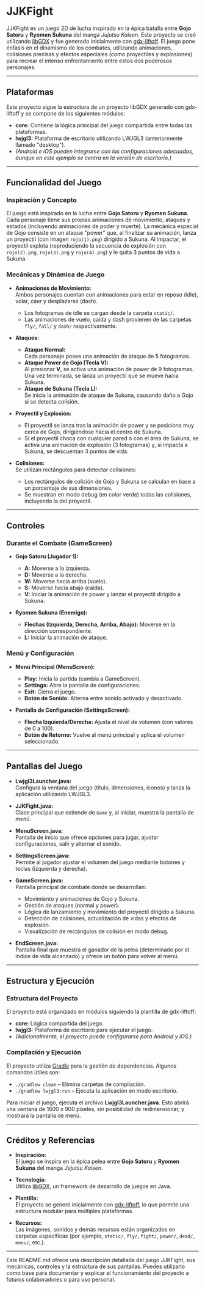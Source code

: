 # JJKFight

JJKFight es un juego 2D de lucha inspirado en la épica batalla entre **Gojo Satoru** y **Ryomen Sukuna** del manga *Jujutsu Kaisen*. Este proyecto se creó utilizando [libGDX](https://libgdx.com/) y fue generado inicialmente con [gdx-liftoff](https://github.com/libgdx/gdx-liftoff). El juego pone énfasis en el dinamismo de los combates, utilizando animaciones, colisiones precisas y efectos especiales (como proyectiles y explosiones) para recrear el intenso enfrentamiento entre estos dos poderosos personajes.

---

## Plataformas

Este proyecto sigue la estructura de un proyecto libGDX generado con gdx-liftoff y se compone de los siguientes módulos:

- **core:** Contiene la lógica principal del juego compartida entre todas las plataformas.
- **lwjgl3:** Plataforma de escritorio utilizando LWJGL3 (anteriormente llamado "desktop").
- *(Android e iOS pueden integrarse con las configuraciones adecuadas, aunque en este ejemplo se centra en la versión de escritorio.)*

---

## Funcionalidad del Juego

### Inspiración y Concepto

El juego está inspirado en la lucha entre **Gojo Satoru** y **Ryomen Sukuna**. Cada personaje tiene sus propias animaciones de movimiento, ataques y estados (incluyendo animaciones de poder y muerte). La mecánica especial de Gojo consiste en un ataque "power" que, al finalizar su animación, lanza un proyectil (con imagen `rojo(1).png`) dirigido a Sukuna. Al impactar, el proyectil explota (reproduciendo la secuencia de explosión con `rojo(2).png`, `rojo(3).png` y `rojo(4).png`) y le quita 3 puntos de vida a Sukuna.

### Mecánicas y Dinámica de Juego

- **Animaciones de Movimiento:**  
  Ambos personajes cuentan con animaciones para estar en reposo (idle), volar, caer y desplazarse (dash).  
  - Los fotogramas de idle se cargan desde la carpeta `static/`.
  - Las animaciones de vuelo, caída y dash provienen de las carpetas `fly/`, `fall/` y `dash/` respectivamente.

- **Ataques:**  
  - **Ataque Normal:**  
    Cada personaje posee una animación de ataque de 5 fotogramas.  
  - **Ataque Power de Gojo (Tecla V):**  
    Al presionar **V**, se activa una animación de power de 9 fotogramas. Una vez terminada, se lanza un proyectil que se mueve hacia Sukuna.
  - **Ataque de Sukuna (Tecla L):**  
    Se inicia la animación de ataque de Sukuna, causando daño a Gojo si se detecta colisión.

- **Proyectil y Explosión:**  
  - El proyectil se lanza tras la animación de power y se posiciona muy cerca de Gojo, dirigiéndose hacia el centro de Sukuna.
  - Si el proyectil choca con cualquier pared o con el área de Sukuna, se activa una animación de explosión (3 fotogramas) y, si impacta a Sukuna, se descuentan 3 puntos de vida.

- **Colisiones:**  
  Se utilizan rectángulos para detectar colisiones:
  - Los rectángulos de colisión de Gojo y Sukuna se calculan en base a un porcentaje de sus dimensiones.
  - Se muestran en modo debug (en color verde) todas las colisiones, incluyendo la del proyectil.

---

## Controles

### Durante el Combate (GameScreen)

- **Gojo Satoru (Jugador 1):**
  - **A:** Moverse a la izquierda.
  - **D:** Moverse a la derecha.
  - **W:** Moverse hacia arriba (vuelo).
  - **S:** Moverse hacia abajo (caída).
  - **V:** Iniciar la animación de power y lanzar el proyectil dirigido a Sukuna.

- **Ryomen Sukuna (Enemigo):**
  - **Flechas (Izquierda, Derecha, Arriba, Abajo):** Moverse en la dirección correspondiente.
  - **L:** Iniciar la animación de ataque.

### Menú y Configuración

- **Menú Principal (MenuScreen):**
  - **Play:** Inicia la partida (cambia a GameScreen).
  - **Settings:** Abre la pantalla de configuraciones.
  - **Exit:** Cierra el juego.
  - **Botón de Sonido:** Alterna entre sonido activado y desactivado.

- **Pantalla de Configuración (SettingsScreen):**
  - **Flecha Izquierda/Derecha:** Ajusta el nivel de volumen (con valores de 0 a 100).
  - **Botón de Retorno:** Vuelve al menú principal y aplica el volumen seleccionado.

---

## Pantallas del Juego

- **Lwjgl3Launcher.java:**  
  Configura la ventana del juego (título, dimensiones, íconos) y lanza la aplicación utilizando LWJGL3.

- **JJKFight.java:**  
  Clase principal que extiende de `Game` y, al iniciar, muestra la pantalla de menú.

- **MenuScreen.java:**  
  Pantalla de inicio que ofrece opciones para jugar, ajustar configuraciones, salir y alternar el sonido.

- **SettingsScreen.java:**  
  Permite al jugador ajustar el volumen del juego mediante botones y teclas (izquierda y derecha).

- **GameScreen.java:**  
  Pantalla principal de combate donde se desarrollan:
  - Movimiento y animaciones de Gojo y Sukuna.
  - Gestión de ataques (normal y power).
  - Lógica de lanzamiento y movimiento del proyectil dirigido a Sukuna.
  - Detección de colisiones, actualización de vidas y efectos de explosión.
  - Visualización de rectángulos de colisión en modo debug.

- **EndScreen.java:**  
  Pantalla final que muestra el ganador de la pelea (determinado por el índice de vida alcanzado) y ofrece un botón para volver al menú.

---

## Estructura y Ejecución

### Estructura del Proyecto

El proyecto está organizado en módulos siguiendo la plantilla de gdx-liftoff:

- **core:** Lógica compartida del juego.
- **lwjgl3:** Plataforma de escritorio para ejecutar el juego.
- *(Adicionalmente, el proyecto puede configurarse para Android y iOS.)*

### Compilación y Ejecución

El proyecto utiliza [Gradle](https://gradle.org/) para la gestión de dependencias. Algunos comandos útiles son:

- `./gradlew clean` – Elimina carpetas de compilación.
- `./gradlew lwjgl3:run` – Ejecuta la aplicación en modo escritorio.

Para iniciar el juego, ejecuta el archivo **Lwjgl3Launcher.java**. Esto abrirá una ventana de 1600 x 900 píxeles, sin posibilidad de redimensionar, y mostrará la pantalla de menú.

---

## Créditos y Referencias

- **Inspiración:**  
  El juego se inspira en la épica pelea entre **Gojo Satoru** y **Ryomen Sukuna** del manga *Jujutsu Kaisen*.
  
- **Tecnología:**  
  Utiliza [libGDX](https://libgdx.com/), un framework de desarrollo de juegos en Java.

- **Plantilla:**  
  El proyecto se generó inicialmente con [gdx-liftoff](https://github.com/libgdx/gdx-liftoff), lo que permite una estructura modular para múltiples plataformas.

- **Recursos:**  
  Las imágenes, sonidos y demás recursos están organizados en carpetas específicas (por ejemplo, `static/`, `fly/`, `fight/`, `power/`, `dead/`, `menu/`, etc.).

---

Este README.md ofrece una descripción detallada del juego JJKFight, sus mecánicas, controles y la estructura de sus pantallas. Puedes utilizarlo como base para documentar y explicar el funcionamiento del proyecto a futuros colaboradores o para uso personal.
